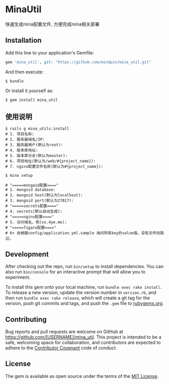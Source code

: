 # MinaUtil

快速生成mina配置文件, 方便完成mina相关部署

## Installation

Add this line to your application's Gemfile:

```ruby
gem 'mina_util', git: "https://github.com/mindpin/mina_util.git"
```

And then execute:

    $ bundle

Or install it yourself as:

    $ gem install mina_util

## 使用说明

```shell
$ rails g mina_utils:install
# 1. 项目名称:
# 2. 服务器域名/IP:
# 3. 服务器用户(默认为root):
# 4. 版本库地址:
# 5. 版本库分支(默认为master):
# 6. 项目地址(默认为/web/#{project_name}):
# 7. nginx配置文件名称(默认为#{project_name}):

$ mina setup

# "=====mongoid配置===="
# 1. mongoid database:
# 2. mongoid host(默认为localhost):
# 3. mongoid port(默认为27017):
# "=====secrets配置===="
# 4. secrets(默认自动生成):
# "=====nginx配置===="
# 5. 访问域名，例(xx.4ye.me):
# "=====figaro配置===="
# 6+ 会根据config/application.yml.sample 询问所有key的value值。没有文件则跳过。
```

## Development

After checking out the repo, run `bin/setup` to install dependencies. You can also run `bin/console` for an interactive prompt that will allow you to experiment.

To install this gem onto your local machine, run `bundle exec rake install`. To release a new version, update the version number in `version.rb`, and then run `bundle exec rake release`, which will create a git tag for the version, push git commits and tags, and push the `.gem` file to [rubygems.org](https://rubygems.org).

## Contributing

Bug reports and pull requests are welcome on GitHub at https://github.com/[USERNAME]/mina_util. This project is intended to be a safe, welcoming space for collaboration, and contributors are expected to adhere to the [Contributor Covenant](http://contributor-covenant.org) code of conduct.


## License

The gem is available as open source under the terms of the [MIT License](http://opensource.org/licenses/MIT).

